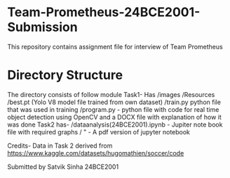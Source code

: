 # Team-Prometheus-24BCE2001-Submission
This repository contains assignment file for interview of  Team Prometheus 

<h1>Directory Structure</h1>

The directory consists of follow module
Task1- Has /images
           /Resources
           /best.pt (Yolo V8 model file trained from own dataset)
           /train.py python file that was used in training
           /program.py - python file with code for real time object detection using OpenCV
          and a DOCX file with explanation of how it was done
Task2 has-
         /dataanalysis(24BCE2001).ipynb - Jupiter note book file with required graphs
         / " - A pdf version of jupyter notebook




Credits-
Data in Task 2 derived from https://www.kaggle.com/datasets/hugomathien/soccer/code

Submitted by
Satvik Sinha
24BCE2001
